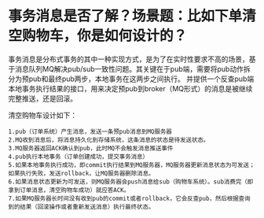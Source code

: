 # 事务消息是否了解？场景题：比如下单清空购物车，你是如何设计的？

事务消息是分布式事务的其中一种实现方式，是为了在实时性要求不高的场景，基于消息队列MQ解决pub/sub一致性问题。其关键在于pub端，需要将pub动作拆分为预pub和最终pub两步，本地事务在这两步之间执行。
并提供一个反查pub端本地事务执行结果的接口，用来决定预pub到broker（MQ形式）的消息是被继续完整推送，还是回滚。

清空购物车设计如下：

    1.pub（订单系统）产生消息，发送一条预pub消息到MQ服务器
    2.MQ收到消息后，将消息持久化到存储系统，这条消息的状态是待发送状态。
    3.MQ服务器返回ACK确认到pub，此时MQ不会触发消息推送事件
    4.pub执行本地事务（订单创建成功，提交事务消息）
    5.如果本地事务执行成功，即commit执行结果到MQ服务器，MQ服务器更新消息状态为可发送；如果执行失败，发送rollback，让MQ服务器删除消息。
    6.如果消息状态更新为可发送，则MQ服务器会push消息给sub（购物车系统）。sub消费完（即拿到订单消息，清空购物车成功）就应答ACK。
    7.如果MQ服务器长时间没有收到pub的commit或者rollback，它会反查pub，然后根据查询到的结果（回滚操作或者重新发送消息）执行最终状态。
